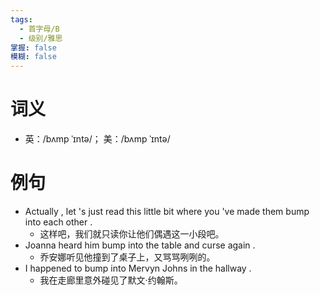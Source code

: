 ```yaml
---
tags:
  - 首字母/B
  - 级别/雅思
掌握: false
模糊: false
---
```

# 词义
- 英：/bʌmp ˈɪntə/； 美：/bʌmp ˈɪntə/
# 例句
- Actually , let 's just read this little bit where you 've made them bump into each other .
	- 这样吧，我们就只读你让他们偶遇这一小段吧。
- Joanna heard him bump into the table and curse again .
	- 乔安娜听见他撞到了桌子上，又骂骂咧咧的。
- I happened to bump into Mervyn Johns in the hallway .
	- 我在走廊里意外碰见了默文·约翰斯。
